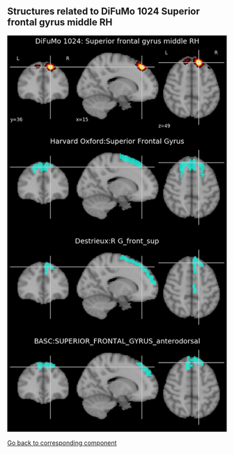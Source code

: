 


## Structures related to DiFuMo 1024 Superior frontal gyrus middle RH

![581](581.jpg "Structures related to DiFuMo 1024 Superior frontal gyrus middle RH")

[Go back to corresponding component](https://parietal-inria.github.io/DiFuMo/1024/html/581.html)